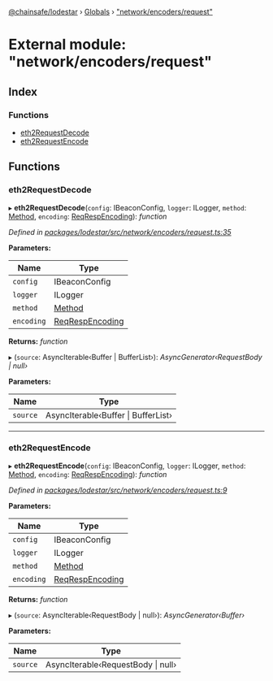 [@chainsafe/lodestar](../README.md) › [Globals](../globals.md) › ["network/encoders/request"](_network_encoders_request_.md)

# External module: "network/encoders/request"

## Index

### Functions

* [eth2RequestDecode](_network_encoders_request_.md#eth2requestdecode)
* [eth2RequestEncode](_network_encoders_request_.md#eth2requestencode)

## Functions

###  eth2RequestDecode

▸ **eth2RequestDecode**(`config`: IBeaconConfig, `logger`: ILogger, `method`: [Method](../enums/_constants_network_.method.md), `encoding`: [ReqRespEncoding](../enums/_constants_network_.reqrespencoding.md)): *function*

*Defined in [packages/lodestar/src/network/encoders/request.ts:35](https://github.com/ChainSafe/lodestar/blob/26046d408/packages/lodestar/src/network/encoders/request.ts#L35)*

**Parameters:**

Name | Type |
------ | ------ |
`config` | IBeaconConfig |
`logger` | ILogger |
`method` | [Method](../enums/_constants_network_.method.md) |
`encoding` | [ReqRespEncoding](../enums/_constants_network_.reqrespencoding.md) |

**Returns:** *function*

▸ (`source`: AsyncIterable‹Buffer | BufferList›): *AsyncGenerator‹RequestBody | null›*

**Parameters:**

Name | Type |
------ | ------ |
`source` | AsyncIterable‹Buffer &#124; BufferList› |

___

###  eth2RequestEncode

▸ **eth2RequestEncode**(`config`: IBeaconConfig, `logger`: ILogger, `method`: [Method](../enums/_constants_network_.method.md), `encoding`: [ReqRespEncoding](../enums/_constants_network_.reqrespencoding.md)): *function*

*Defined in [packages/lodestar/src/network/encoders/request.ts:9](https://github.com/ChainSafe/lodestar/blob/26046d408/packages/lodestar/src/network/encoders/request.ts#L9)*

**Parameters:**

Name | Type |
------ | ------ |
`config` | IBeaconConfig |
`logger` | ILogger |
`method` | [Method](../enums/_constants_network_.method.md) |
`encoding` | [ReqRespEncoding](../enums/_constants_network_.reqrespencoding.md) |

**Returns:** *function*

▸ (`source`: AsyncIterable‹RequestBody | null›): *AsyncGenerator‹Buffer›*

**Parameters:**

Name | Type |
------ | ------ |
`source` | AsyncIterable‹RequestBody &#124; null› |
